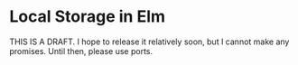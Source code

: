 # Local Storage in Elm

THIS IS A DRAFT. I hope to release it relatively soon, but I cannot make any promises. Until then, please use ports.
